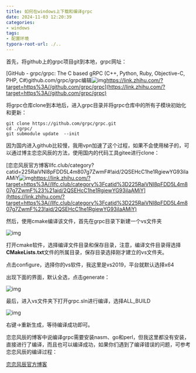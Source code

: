 ```yaml
---
title: 如何在windows上下载和编译grpc
date: 2024-11-03 12:20:39
categories:
- windows
tags: 
- 配置环境
typora-root-url: ./..
---
```




首先，将github上的grpc项目git到本地，grpc网址：

[GitHub - grpc/grpc: The C based gRPC (C++, Python, Ruby, Objective-C, PHP, C#)github.com/grpc/grpc编辑![img](/images/$%7Bfiilename%7D/icon-default-1730607675597-272.png)https://link.zhihu.com/?target=https%3A//github.com/grpc/grpc](https://link.zhihu.com/?target=https%3A//github.com/grpc/grpc)

将grpc仓库clone到本地后，进入grpc目录并将grpc仓库中的所有子模块初始化和更新：

```
git clone https://github.com/grpc/grpc.git 
cd ./grpc/
git submodule update  --init
```

因为国内进入github比较慢，我用vpn加速了这个过程，如果不会使用梯子的，可以通过博主恋恋风辰的方法，使用国内的代码工具gitee进行clone：

[恋恋风辰官方博客llfc.club/category?catid=225RaiVNI8pFDD5L4m807g7ZwmF#!aid/2QSEHcC1he1RgiewYG93ilaAMiY![img](/images/$%7Bfiilename%7D/icon-default-1730607675597-272.png)https://link.zhihu.com/?target=https%3A//llfc.club/category%3Fcatid%3D225RaiVNI8pFDD5L4m807g7ZwmF%23%21aid/2QSEHcC1he1RgiewYG93ilaAMiY](https://link.zhihu.com/?target=https%3A//llfc.club/category%3Fcatid%3D225RaiVNI8pFDD5L4m807g7ZwmF%23!aid/2QSEHcC1he1RgiewYG93ilaAMiY)

然后，使用cmake编译该文件，首先在grpc目录下新建一个vs文件夹

![img](/images/$%7Bfiilename%7D/format,png-1730607675597-269.png)

打开cmake软件，选择编译文件目录和保存目录，注意，编译文件目录得选择**CMakeLists.txt**文件的所属目录，保存目录选择刚才建立的vs文件夹。

点击configure，选择你的vs软件，我这里是vs2019，平台就默认选择x64

出现下面的界面，默认全选，点击generate：

![img](/images/$%7Bfiilename%7D/format,png-1730607675597-270.png)

最后，进入vs文件夹下打开grpc.sln进行编译，选择ALL_BUILD



![img](/images/$%7Bfiilename%7D/format,png-1730607675597-271.png)

右键->重新生成，等待编译成功即可。

恋恋风辰的博客中说编译grpc需要安装nasm、go和perl，但我这里都没有安装，直接进行了编译，而且也可以编译成功，如果你们遇到了编译错误的问题，可参考恋恋风辰的编译过程：

[恋恋风辰官方博客](https://llfc.club/category?catid=225RaiVNI8pFDD5L4m807g7ZwmF#!aid/2VWIJgH3zKEww0BpLnYQX0NMpQ9)
